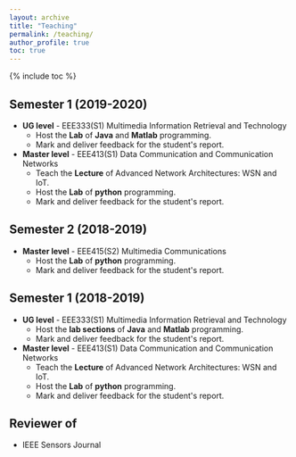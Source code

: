 ```yaml
---
layout: archive
title: "Teaching"
permalink: /teaching/
author_profile: true
toc: true
---
```

{% include toc %}
 
## Semester 1 (2019-2020)
* **UG level** - EEE333(S1) Multimedia Information Retrieval and Technology
	* Host the **Lab** of **Java** and **Matlab** programming.
	* Mark and deliver feedback for the student's report.
* **Master level** - EEE413(S1) Data Communication and Communication Networks
	* Teach the **Lecture** of Advanced Network Architectures: WSN and IoT.
	* Host the **Lab** of **python** programming.
	* Mark and deliver feedback for the student's report.

## Semester 2 (2018-2019)
* **Master level** - EEE415(S2) Multimedia Communications
	* Host the **Lab** of **python** programming.
	* Mark and deliver feedback for the student's report.

## Semester 1 (2018-2019)
* **UG level** - EEE333(S1) Multimedia Information Retrieval and Technology
	* Host the **lab sections** of **Java** and **Matlab** programming.
	* Mark and deliver feedback for the student's report.
* **Master level** - EEE413(S1) Data Communication and Communication Networks
	* Teach the **Lecture** of Advanced Network Architectures: WSN and IoT.
	* Host the **Lab** of **python** programming.
	* Mark and deliver feedback for the student's report.

## Reviewer of
* IEEE Sensors Journal